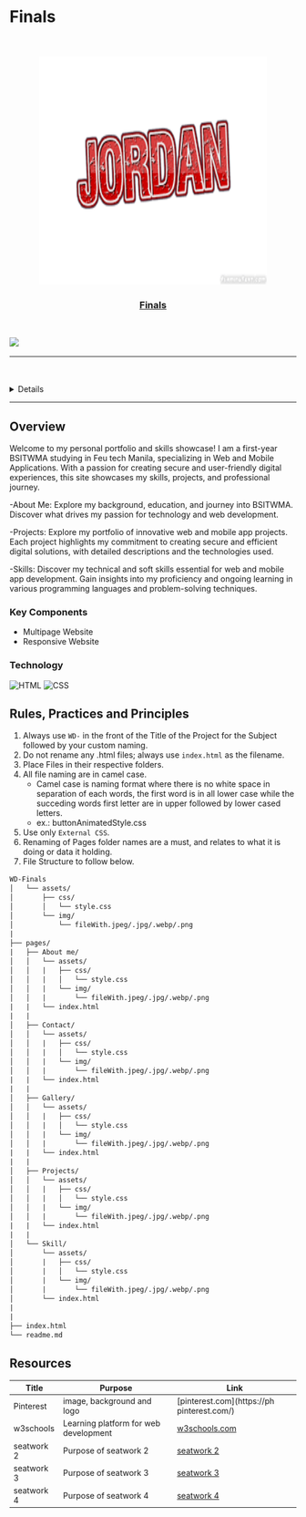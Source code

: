 # Finals

<a name="readme-top"/>

<br/>

<br />
<div align="center">
  <a href="https://github.com/Hasteddd">
  <!-- Logo or Image -->
    <img src="./assets/img/Logo readme.png" alt="logo" width="400" height="400">

  <h3 align="center">Finals</h3>
</div>

<br />

![](https://visit-counter.vercel.app/counter.png?page=Hasteddd/WD-FINALS)

---

<br />
<br />

<details>
  <summary>Table of Contents</summary>
  <ol>
    <li>
      <a href="#overview">Overview</a>
      <ol>
        <li>
          <a href="#key-components">Key Components</a>
        </li>
        <li>
          <a href="#technology">Technology</a>
        </li>
      </ol>
    </li>
    <li>
      <a href="#rule,-practices-and-principles">Rules, Practices and Principles</a>
    </li>
    <li>
      <a href="#resources">Resources</a>
    </li>
  </ol>
</details>

---

## Overview

Welcome to my personal portfolio and skills showcase! I am a first-year BSITWMA studying in Feu tech Manila, specializing in Web and Mobile Applications. With a passion for creating secure and user-friendly digital experiences, this site showcases my skills, projects, and professional journey.

-About Me: Explore my background, education, and journey into BSITWMA. Discover what drives my passion for technology and web development.

-Projects: Explore my portfolio of innovative web and mobile app projects. Each project highlights my commitment to creating secure and efficient digital solutions, with detailed descriptions and the technologies used.

-Skills: Discover my technical and soft skills essential for web and mobile app development. Gain insights into my proficiency and ongoing learning in various programming languages and problem-solving techniques.

### Key Components

- Multipage Website
- Responsive Website



### Technology
![HTML](https://img.shields.io/badge/HTML-E34F26?style=for-the-badge&logo=html5&logoColor=white)
![CSS](https://img.shields.io/badge/CSS-1572B6?style=for-the-badge&logo=css3&logoColor=white)

## Rules, Practices and Principles
1. Always use `WD-` in the front of the Title of the Project for the Subject followed by your custom naming.
2. Do not rename any .html files; always use `index.html` as the filename.
3. Place Files in their respective folders.
4. All file naming are in camel case.
   - Camel case is naming format where there is no white space in separation of each words, the first word is in all lower case while the succeding words first letter are in upper followed by lower cased letters.
   - ex.: buttonAnimatedStyle.css
5. Use only `External CSS`.
6. Renaming of Pages folder names are a must, and relates to what it is doing or data it holding.
7. File Structure to follow below.

```
WD-Finals
│   └── assets/
│       ├── css/
│       │   └── style.css
│       └── img/
│           └── fileWith.jpeg/.jpg/.webp/.png
|
├── pages/
|   ├── About me/
│   │   └── assets/
│   │   |   ├── css/
│   │   |   │   └── style.css
│   │   |   └── img/
│   │   |       └── fileWith.jpeg/.jpg/.webp/.png
|   |   └── index.html
|   |
│   ├── Contact/
│   │   └── assets/
│   │   |   ├── css/
│   │   |   │   └── style.css
│   │   |   └── img/
│   │   |       └── fileWith.jpeg/.jpg/.webp/.png
|   |   └── index.html
|   |
│   ├── Gallery/
│   │   └── assets/
│   │   |   ├── css/
│   │   |   │   └── style.css
│   │   |   └── img/
│   │   |       └── fileWith.jpeg/.jpg/.webp/.png
|   |   └── index.html
|   |
│   ├── Projects/
│   │   └── assets/
│   │   |   ├── css/
│   │   |   │   └── style.css
│   │   |   └── img/
│   │   |       └── fileWith.jpeg/.jpg/.webp/.png
|   |   └── index.html
|   |
│   └── Skill/
│       └── assets/
│       |   ├── css/
│       |   │   └── style.css
│       |   └── img/
│       |       └── fileWith.jpeg/.jpg/.webp/.png
│       └── index.html
|
|
├── index.html
└── readme.md
```

## Resources

| Title | Purpose | Link |
|-|-|-|
| Pinterest     | image, background and logo                   | [pinterest.com](https://ph pinterest.com/)                 |             |
| w3schools     | Learning platform for web development        | [w3schools.com](https://www.w3schools.com)          |
| seatwork 2    | Purpose of seatwork 2                        | [seatwork 2](https://github.com/Hasteddd/WD-Project-Resume)                                |
| seatwork 3    | Purpose of seatwork 3                        | [seatwork 3](https://github.com/Hasteddd/WD-Seatwork-3)                               |
| seatwork 4    | Purpose of seatwork 4                        | [seatwork 4](https://github.com/Hasteddd/WD-Seatwork4--new)                                |
